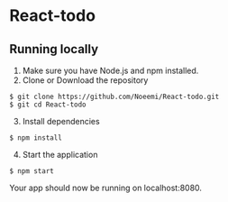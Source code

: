 # React-todo

## Running locally
1. Make sure you have Node.js and npm installed.
2. Clone or Download the repository
```
$ git clone https://github.com/Noeemi/React-todo.git
$ git cd React-todo
```
3. Install dependencies
```
$ npm install
```
4. Start the application
```
$ npm start
```

Your app should now be running on localhost:8080.

